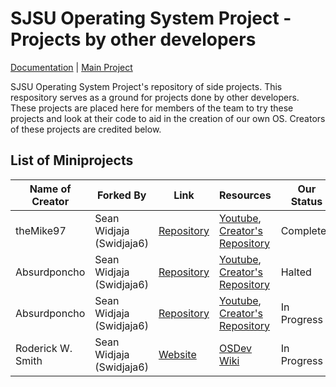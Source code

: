 # SJSU Operating System Project - Projects by other developers

[Documentation](https://docs.google.com/document/d/1oxKF2Op0ycr6g2Da_YqT2-a3mmvXrkOrC8Fc69U4vOY/edit?usp=sharing)
| [Main Project](https://github.com/Swidjaja6/SJSUOperatingSystem/tree/master)

SJSU Operating System Project's repository of side projects. This respository serves as a ground for projects done by other developers. These projects are placed here for members of the team to try these projects and look at their code to aid in the creation of our own OS. Creators of these projects are credited below. 
## List of Miniprojects

| Name of Creator | Forked By | Link | Resources | Our Status |
| - | - | - | - | - |
| theMike97  | Sean Widjaja (Swidjaja6) | [Repository](https://github.com/Swidjaja6/OpSysWork/tree/master/Mike97) | [Youtube](https://www.youtube.com/playlist?list=PLmlvkUN3-1MNKwINqdCDtTdNDjfBmWcZA), [Creator's Repository](https://github.com/theMike97/OS_Development) | Completed |
| Absurdponcho | Sean Widjaja (Swidjaja6) | [Repository](https://github.com/Swidjaja6/OpSysWork/tree/master/Poncho) | [Youtube](https://www.youtube.com/playlist?list=PLxN4E629pPnKKqYsNVXpmCza8l0Jb6l8-), [Creator's Repository](https://github.com/Absurdponcho/YoutubeOS) | Halted |
| Absurdponcho | Sean Widjaja (Swidjaja6) | [Repository](https://github.com/Swidjaja6/OpSysWork/tree/master/Poncho2) | [Youtube](https://www.youtube.com/playlist?list=PLxN4E629pPnJxCQCLy7E0SQY_zuumOVyZ), [Creator's Repository](https://github.com/Absurdponcho/PonchoOS) | In Progress |
| Roderick W. Smith | Sean Widjaja (Swidjaja6) | [Website](http://www.rodsbooks.com/efi-programming/index.html) | [OSDev Wiki](https://wiki.osdev.org/UEFI) | In Progress |
